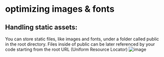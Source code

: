 # optimizing images & fonts
## Handling static assets:
You can store static files, like images and fonts, under a folder called public in the root directory. Files inside of public can be later referenced by your code starting from the root URL (Uniform Resource Locator)
![image](https://github.com/user-attachments/assets/1b118d62-62b5-4209-b866-03634730b81c)
